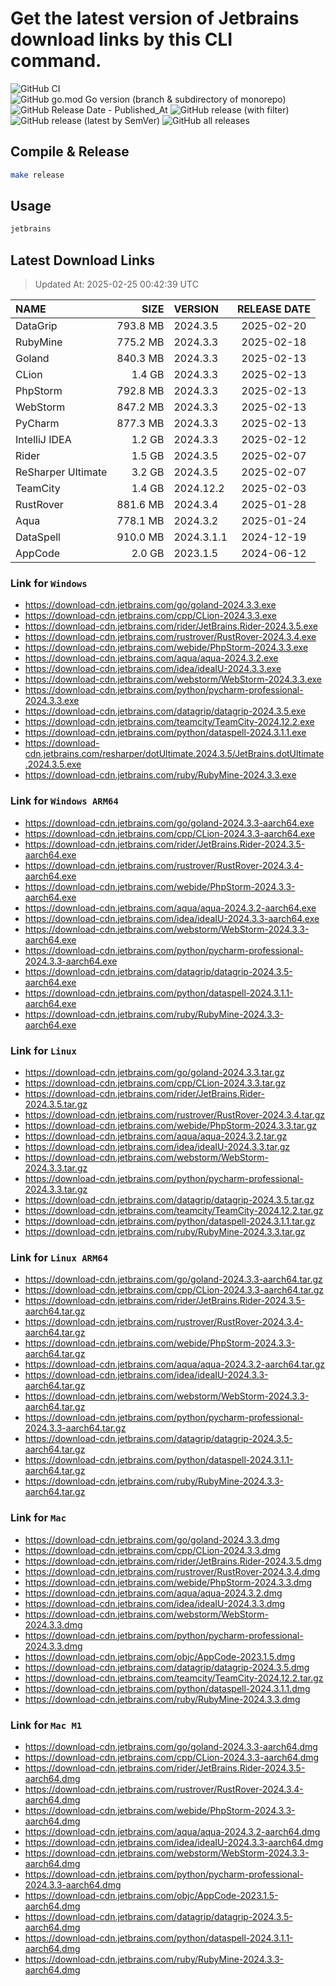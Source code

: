 # Get the latest version of Jetbrains download links by this CLI command.

![GitHub CI](https://github.com/designinlife/jetbrains/actions/workflows/ci.yml/badge.svg)
![GitHub go.mod Go version (branch & subdirectory of monorepo)](https://img.shields.io/github/go-mod/go-version/designinlife/jetbrains/master)
![GitHub Release Date - Published_At](https://img.shields.io/github/release-date/designinlife/jetbrains)
![GitHub release (with filter)](https://img.shields.io/github/v/release/designinlife/jetbrains)
![GitHub release (latest by SemVer)](https://img.shields.io/github/downloads/designinlife/jetbrains/v1.1.12/total)
![GitHub all releases](https://img.shields.io/github/downloads/designinlife/jetbrains/total)

## Compile & Release

```bash
make release
```

## Usage

```bash
jetbrains
```

## Latest Download Links

> Updated At: 2025-02-25 00:42:39 UTC

| NAME | SIZE | VERSION | RELEASE DATE |
| :-- | --: | :-- | :--: |
| DataGrip | 793.8 MB | 2024.3.5 | 2025-02-20 |
| RubyMine | 775.2 MB | 2024.3.3 | 2025-02-18 |
| Goland | 840.3 MB | 2024.3.3 | 2025-02-13 |
| CLion | 1.4 GB | 2024.3.3 | 2025-02-13 |
| PhpStorm | 792.8 MB | 2024.3.3 | 2025-02-13 |
| WebStorm | 847.2 MB | 2024.3.3 | 2025-02-13 |
| PyCharm | 877.3 MB | 2024.3.3 | 2025-02-13 |
| IntelliJ IDEA | 1.2 GB | 2024.3.3 | 2025-02-12 |
| Rider | 1.5 GB | 2024.3.5 | 2025-02-07 |
| ReSharper Ultimate | 3.2 GB | 2024.3.5 | 2025-02-07 |
| TeamCity | 1.4 GB | 2024.12.2 | 2025-02-03 |
| RustRover | 881.6 MB | 2024.3.4 | 2025-01-28 |
| Aqua | 778.1 MB | 2024.3.2 | 2025-01-24 |
| DataSpell | 910.0 MB | 2024.3.1.1 | 2024-12-19 |
| AppCode | 2.0 GB | 2023.1.5 | 2024-06-12 |

### Link for `Windows`

* <https://download-cdn.jetbrains.com/go/goland-2024.3.3.exe>
* <https://download-cdn.jetbrains.com/cpp/CLion-2024.3.3.exe>
* <https://download-cdn.jetbrains.com/rider/JetBrains.Rider-2024.3.5.exe>
* <https://download-cdn.jetbrains.com/rustrover/RustRover-2024.3.4.exe>
* <https://download-cdn.jetbrains.com/webide/PhpStorm-2024.3.3.exe>
* <https://download-cdn.jetbrains.com/aqua/aqua-2024.3.2.exe>
* <https://download-cdn.jetbrains.com/idea/ideaIU-2024.3.3.exe>
* <https://download-cdn.jetbrains.com/webstorm/WebStorm-2024.3.3.exe>
* <https://download-cdn.jetbrains.com/python/pycharm-professional-2024.3.3.exe>
* <https://download-cdn.jetbrains.com/datagrip/datagrip-2024.3.5.exe>
* <https://download-cdn.jetbrains.com/teamcity/TeamCity-2024.12.2.exe>
* <https://download-cdn.jetbrains.com/python/dataspell-2024.3.1.1.exe>
* <https://download-cdn.jetbrains.com/resharper/dotUltimate.2024.3.5/JetBrains.dotUltimate.2024.3.5.exe>
* <https://download-cdn.jetbrains.com/ruby/RubyMine-2024.3.3.exe>

### Link for `Windows ARM64`

* <https://download-cdn.jetbrains.com/go/goland-2024.3.3-aarch64.exe>
* <https://download-cdn.jetbrains.com/cpp/CLion-2024.3.3-aarch64.exe>
* <https://download-cdn.jetbrains.com/rider/JetBrains.Rider-2024.3.5-aarch64.exe>
* <https://download-cdn.jetbrains.com/rustrover/RustRover-2024.3.4-aarch64.exe>
* <https://download-cdn.jetbrains.com/webide/PhpStorm-2024.3.3-aarch64.exe>
* <https://download-cdn.jetbrains.com/aqua/aqua-2024.3.2-aarch64.exe>
* <https://download-cdn.jetbrains.com/idea/ideaIU-2024.3.3-aarch64.exe>
* <https://download-cdn.jetbrains.com/webstorm/WebStorm-2024.3.3-aarch64.exe>
* <https://download-cdn.jetbrains.com/python/pycharm-professional-2024.3.3-aarch64.exe>
* <https://download-cdn.jetbrains.com/datagrip/datagrip-2024.3.5-aarch64.exe>
* <https://download-cdn.jetbrains.com/python/dataspell-2024.3.1.1-aarch64.exe>
* <https://download-cdn.jetbrains.com/ruby/RubyMine-2024.3.3-aarch64.exe>

### Link for `Linux`

* <https://download-cdn.jetbrains.com/go/goland-2024.3.3.tar.gz>
* <https://download-cdn.jetbrains.com/cpp/CLion-2024.3.3.tar.gz>
* <https://download-cdn.jetbrains.com/rider/JetBrains.Rider-2024.3.5.tar.gz>
* <https://download-cdn.jetbrains.com/rustrover/RustRover-2024.3.4.tar.gz>
* <https://download-cdn.jetbrains.com/webide/PhpStorm-2024.3.3.tar.gz>
* <https://download-cdn.jetbrains.com/aqua/aqua-2024.3.2.tar.gz>
* <https://download-cdn.jetbrains.com/idea/ideaIU-2024.3.3.tar.gz>
* <https://download-cdn.jetbrains.com/webstorm/WebStorm-2024.3.3.tar.gz>
* <https://download-cdn.jetbrains.com/python/pycharm-professional-2024.3.3.tar.gz>
* <https://download-cdn.jetbrains.com/datagrip/datagrip-2024.3.5.tar.gz>
* <https://download-cdn.jetbrains.com/teamcity/TeamCity-2024.12.2.tar.gz>
* <https://download-cdn.jetbrains.com/python/dataspell-2024.3.1.1.tar.gz>
* <https://download-cdn.jetbrains.com/ruby/RubyMine-2024.3.3.tar.gz>

### Link for `Linux ARM64`

* <https://download-cdn.jetbrains.com/go/goland-2024.3.3-aarch64.tar.gz>
* <https://download-cdn.jetbrains.com/cpp/CLion-2024.3.3-aarch64.tar.gz>
* <https://download-cdn.jetbrains.com/rider/JetBrains.Rider-2024.3.5-aarch64.tar.gz>
* <https://download-cdn.jetbrains.com/rustrover/RustRover-2024.3.4-aarch64.tar.gz>
* <https://download-cdn.jetbrains.com/webide/PhpStorm-2024.3.3-aarch64.tar.gz>
* <https://download-cdn.jetbrains.com/aqua/aqua-2024.3.2-aarch64.tar.gz>
* <https://download-cdn.jetbrains.com/idea/ideaIU-2024.3.3-aarch64.tar.gz>
* <https://download-cdn.jetbrains.com/webstorm/WebStorm-2024.3.3-aarch64.tar.gz>
* <https://download-cdn.jetbrains.com/python/pycharm-professional-2024.3.3-aarch64.tar.gz>
* <https://download-cdn.jetbrains.com/datagrip/datagrip-2024.3.5-aarch64.tar.gz>
* <https://download-cdn.jetbrains.com/python/dataspell-2024.3.1.1-aarch64.tar.gz>
* <https://download-cdn.jetbrains.com/ruby/RubyMine-2024.3.3-aarch64.tar.gz>

### Link for `Mac`

* <https://download-cdn.jetbrains.com/go/goland-2024.3.3.dmg>
* <https://download-cdn.jetbrains.com/cpp/CLion-2024.3.3.dmg>
* <https://download-cdn.jetbrains.com/rider/JetBrains.Rider-2024.3.5.dmg>
* <https://download-cdn.jetbrains.com/rustrover/RustRover-2024.3.4.dmg>
* <https://download-cdn.jetbrains.com/webide/PhpStorm-2024.3.3.dmg>
* <https://download-cdn.jetbrains.com/aqua/aqua-2024.3.2.dmg>
* <https://download-cdn.jetbrains.com/idea/ideaIU-2024.3.3.dmg>
* <https://download-cdn.jetbrains.com/webstorm/WebStorm-2024.3.3.dmg>
* <https://download-cdn.jetbrains.com/python/pycharm-professional-2024.3.3.dmg>
* <https://download-cdn.jetbrains.com/objc/AppCode-2023.1.5.dmg>
* <https://download-cdn.jetbrains.com/datagrip/datagrip-2024.3.5.dmg>
* <https://download-cdn.jetbrains.com/teamcity/TeamCity-2024.12.2.tar.gz>
* <https://download-cdn.jetbrains.com/python/dataspell-2024.3.1.1.dmg>
* <https://download-cdn.jetbrains.com/ruby/RubyMine-2024.3.3.dmg>

### Link for `Mac M1`

* <https://download-cdn.jetbrains.com/go/goland-2024.3.3-aarch64.dmg>
* <https://download-cdn.jetbrains.com/cpp/CLion-2024.3.3-aarch64.dmg>
* <https://download-cdn.jetbrains.com/rider/JetBrains.Rider-2024.3.5-aarch64.dmg>
* <https://download-cdn.jetbrains.com/rustrover/RustRover-2024.3.4-aarch64.dmg>
* <https://download-cdn.jetbrains.com/webide/PhpStorm-2024.3.3-aarch64.dmg>
* <https://download-cdn.jetbrains.com/aqua/aqua-2024.3.2-aarch64.dmg>
* <https://download-cdn.jetbrains.com/idea/ideaIU-2024.3.3-aarch64.dmg>
* <https://download-cdn.jetbrains.com/webstorm/WebStorm-2024.3.3-aarch64.dmg>
* <https://download-cdn.jetbrains.com/python/pycharm-professional-2024.3.3-aarch64.dmg>
* <https://download-cdn.jetbrains.com/objc/AppCode-2023.1.5-aarch64.dmg>
* <https://download-cdn.jetbrains.com/datagrip/datagrip-2024.3.5-aarch64.dmg>
* <https://download-cdn.jetbrains.com/python/dataspell-2024.3.1.1-aarch64.dmg>
* <https://download-cdn.jetbrains.com/ruby/RubyMine-2024.3.3-aarch64.dmg>

